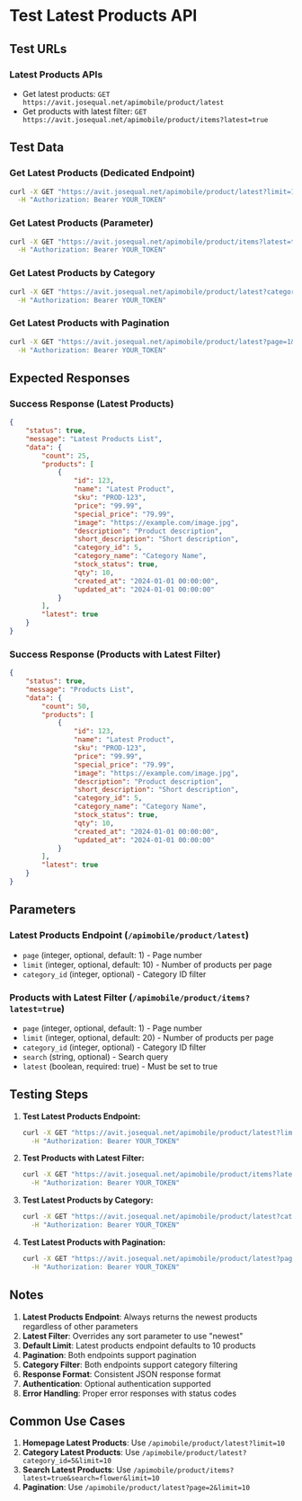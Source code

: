 # Test Latest Products API

## Test URLs

### Latest Products APIs
- Get latest products: `GET https://avit.josequal.net/apimobile/product/latest`
- Get products with latest filter: `GET https://avit.josequal.net/apimobile/product/items?latest=true`

## Test Data

### Get Latest Products (Dedicated Endpoint)
```bash
curl -X GET "https://avit.josequal.net/apimobile/product/latest?limit=10" \
  -H "Authorization: Bearer YOUR_TOKEN"
```

### Get Latest Products (Parameter)
```bash
curl -X GET "https://avit.josequal.net/apimobile/product/items?latest=true&limit=10" \
  -H "Authorization: Bearer YOUR_TOKEN"
```

### Get Latest Products by Category
```bash
curl -X GET "https://avit.josequal.net/apimobile/product/latest?category_id=5&limit=10" \
  -H "Authorization: Bearer YOUR_TOKEN"
```

### Get Latest Products with Pagination
```bash
curl -X GET "https://avit.josequal.net/apimobile/product/latest?page=1&limit=5" \
  -H "Authorization: Bearer YOUR_TOKEN"
```

## Expected Responses

### Success Response (Latest Products)
```json
{
    "status": true,
    "message": "Latest Products List",
    "data": {
        "count": 25,
        "products": [
            {
                "id": 123,
                "name": "Latest Product",
                "sku": "PROD-123",
                "price": "99.99",
                "special_price": "79.99",
                "image": "https://example.com/image.jpg",
                "description": "Product description",
                "short_description": "Short description",
                "category_id": 5,
                "category_name": "Category Name",
                "stock_status": true,
                "qty": 10,
                "created_at": "2024-01-01 00:00:00",
                "updated_at": "2024-01-01 00:00:00"
            }
        ],
        "latest": true
    }
}
```

### Success Response (Products with Latest Filter)
```json
{
    "status": true,
    "message": "Products List",
    "data": {
        "count": 50,
        "products": [
            {
                "id": 123,
                "name": "Latest Product",
                "sku": "PROD-123",
                "price": "99.99",
                "special_price": "79.99",
                "image": "https://example.com/image.jpg",
                "description": "Product description",
                "short_description": "Short description",
                "category_id": 5,
                "category_name": "Category Name",
                "stock_status": true,
                "qty": 10,
                "created_at": "2024-01-01 00:00:00",
                "updated_at": "2024-01-01 00:00:00"
            }
        ],
        "latest": true
    }
}
```

## Parameters

### Latest Products Endpoint (`/apimobile/product/latest`)
- `page` (integer, optional, default: 1) - Page number
- `limit` (integer, optional, default: 10) - Number of products per page
- `category_id` (integer, optional) - Category ID filter

### Products with Latest Filter (`/apimobile/product/items?latest=true`)
- `page` (integer, optional, default: 1) - Page number
- `limit` (integer, optional, default: 20) - Number of products per page
- `category_id` (integer, optional) - Category ID filter
- `search` (string, optional) - Search query
- `latest` (boolean, required: true) - Must be set to true

## Testing Steps

1. **Test Latest Products Endpoint:**
   ```bash
   curl -X GET "https://avit.josequal.net/apimobile/product/latest?limit=5" \
     -H "Authorization: Bearer YOUR_TOKEN"
   ```

2. **Test Products with Latest Filter:**
   ```bash
   curl -X GET "https://avit.josequal.net/apimobile/product/items?latest=true&limit=5" \
     -H "Authorization: Bearer YOUR_TOKEN"
   ```

3. **Test Latest Products by Category:**
   ```bash
   curl -X GET "https://avit.josequal.net/apimobile/product/latest?category_id=5&limit=5" \
     -H "Authorization: Bearer YOUR_TOKEN"
   ```

4. **Test Latest Products with Pagination:**
   ```bash
   curl -X GET "https://avit.josequal.net/apimobile/product/latest?page=2&limit=5" \
     -H "Authorization: Bearer YOUR_TOKEN"
   ```

## Notes

1. **Latest Products Endpoint**: Always returns the newest products regardless of other parameters
2. **Latest Filter**: Overrides any sort parameter to use "newest"
3. **Default Limit**: Latest products endpoint defaults to 10 products
4. **Pagination**: Both endpoints support pagination
5. **Category Filter**: Both endpoints support category filtering
6. **Response Format**: Consistent JSON response format
7. **Authentication**: Optional authentication supported
8. **Error Handling**: Proper error responses with status codes

## Common Use Cases

1. **Homepage Latest Products**: Use `/apimobile/product/latest?limit=10`
2. **Category Latest Products**: Use `/apimobile/product/latest?category_id=5&limit=10`
3. **Search Latest Products**: Use `/apimobile/product/items?latest=true&search=flower&limit=10`
4. **Pagination**: Use `/apimobile/product/latest?page=2&limit=10`
